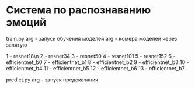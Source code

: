 # Система по распознаванию эмоций

train.py arg - запуск обучения моделей
arg - номера моделей через запятую

1 - resnet18\n
2 - resnet34
3 - resnet50
4 - resnet101
5 - resnet152
6 - efficientnet_b0
7 - efficientnet_b1
8 - efficientnet_b2
9 - efficientnet_b3
10 - efficientnet_b4
11 - efficientnet_b5
12 - efficientnet_b6
13 - efficientnet_b7



predict.py arg - запуск предсказания
